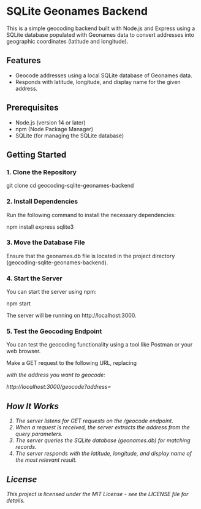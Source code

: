 # SQLite Geonames Backend

This is a simple geocoding backend built with Node.js and Express using a SQLite database populated with Geonames data to convert addresses into geographic coordinates (latitude and longitude).

## Features

- Geocode addresses using a local SQLite database of Geonames data.
- Responds with latitude, longitude, and display name for the given address.

## Prerequisites

- Node.js (version 14 or later)
- npm (Node Package Manager)
- SQLite (for managing the SQLite database)

## Getting Started

### 1. Clone the Repository

git clone <repository-url>
cd geocoding-sqlite-geonames-backend

### 2. Install Dependencies

Run the following command to install the necessary dependencies:

npm install express sqlite3

### 3. Move the Database File

Ensure that the geonames.db file is located in the project directory (geocoding-sqlite-geonames-backend).

### 4. Start the Server

You can start the server using npm:

npm start

The server will be running on http://localhost:3000.

### 5. Test the Geocoding Endpoint

You can test the geocoding functionality using a tool like Postman or your web browser.

Make a GET request to the following URL, replacing <address> with the address you want to geocode:

http://localhost:3000/geocode?address=<address>

## How It Works

1. The server listens for GET requests on the /geocode endpoint.
2. When a request is received, the server extracts the address from the query parameters.
3. The server queries the SQLite database (geonames.db) for matching records.
4. The server responds with the latitude, longitude, and display name of the most relevant result.

## License

This project is licensed under the MIT License - see the LICENSE file for details.
